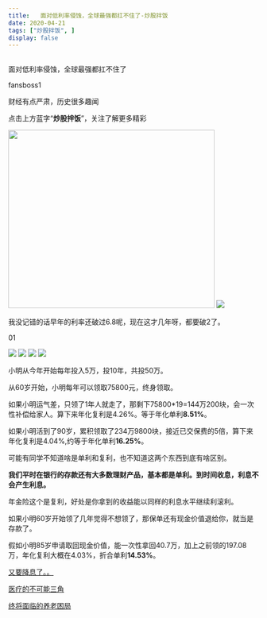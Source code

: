 ```yaml
---
title:   面对低利率侵蚀，全球最强都扛不住了-炒股拌饭
date: 2020-04-21
tags: ["炒股拌饭", ]
display: false
---
```



## 



面对低利率侵蚀，全球最强都扛不住了




fansboss1




财经有点严肃，历史很多趣闻


点击上方蓝字“**炒股拌饭**”，关注了解更多精彩

<img class="rich_pages" data-ratio="0.8647342995169082" data-s="300,640" src="https://mmbiz.qpic.cn/mmbiz_png/oIUpFu9RaAfjknvrwtFdj4B5b6ia8hzMwqQDafJcVTNGfzwyhq3AfvKC4PRlDpT9KDwwXGiaFjr4Xs9ECNRTf6pg/640?wx_fmt=png" data-type="png" data-w="828" style="height: 359px;width: 415px;"/>

<img class="rich_pages" data-ratio="0.6757369614512472" data-s="300,640" src="https://mmbiz.qpic.cn/mmbiz_png/oIUpFu9RaAfjknvrwtFdj4B5b6ia8hzMwMK36w5Te7QxWCnZut5fynBbNBqkgSTJLY5XXczJViaer12paiaREwIIQ/640?wx_fmt=png" data-type="png" data-w="441"/>

我没记错的话早年的利率还破过6.8呢，现在这才几年呀，都要破2了。



01

<img class="rich_pages" data-ratio="0.8196969696969697" data-s="300,640" src="https://mmbiz.qpic.cn/sz_mmbiz_png/tnE2st4BmibZswBnBmdunLw90Gj6uCpzw628kxfVPuhLUCU2UPeTjN6MvUFDwrLQMiapBsEiaS9hxPFfmQjBELpZA/640?wx_fmt=png" data-type="png" data-w="660"/>

<img class="rich_pages" data-ratio="0.5062893081761006" data-s="300,640" src="https://mmbiz.qpic.cn/sz_mmbiz_png/tnE2st4BmibZswBnBmdunLw90Gj6uCpzwaSeqbaMQkopCr7KxNWPib1MsLvm4I86nWcia0aiaoOP3PsYwzGv6Ryt7w/640?wx_fmt=png" data-type="png" data-w="636"/>

<img class="rich_pages" data-ratio="0.5723140495867769" data-s="300,640" src="https://mmbiz.qpic.cn/sz_mmbiz_png/tnE2st4BmibZswBnBmdunLw90Gj6uCpzwkoJJEHkxic7Mh5vFWEIeSEZ436bib0REvchoibPcjj34GGDcCvsibQAX4g/640?wx_fmt=png" data-type="png" data-w="484"/>

<img class="rich_pages" data-ratio="0.28378378378378377" data-s="300,640" src="https://mmbiz.qpic.cn/sz_mmbiz_png/tnE2st4BmibbTTlYcGJibLIr1FdaibicYnYs5QD38fDd8S9diaocJSzYQQd0F8rO97hzUpuWOJ6abibX8oibpKjaejuWA/640?wx_fmt=png" data-type="png" data-w="592"/>

小明从今年开始每年投入5万，投10年，共投50万。

从60岁开始，小明每年可以领取75800元，终身领取。

如果小明运气差，只领了1年人就走了，那剩下75800*19=144万200块，会一次性补偿给家人。算下来年化复利是4.26%。等于年化单利**8.51%**。

如果小明活到了90岁，累积领取了234万9800块，接近已交保费的5倍，算下来年化复利是4.04%,约等于年化单利**16.25%**。

可能有同学不知道啥是单利和复利，也不知道这两个东西到底有啥区别。

**我们平时在银行的存款还有大多数理财产品，基本都是单利。到时间收息，利息不会产生利息。**

年金险这个是复利，好处是你拿到的收益能以同样的利息水平继续利滚利。

如果小明60岁开始领了几年觉得不想领了，那保单还有现金价值退给你，就当是存款了。

假如小明85岁申请取回现金价值，能一次性拿回40.7万，加上之前领的197.08万，年化复利大概在4.03%，折合单利**14.53%**。

[又要降息了。。](http://mp.weixin.qq.com/s?__biz=Mzg4NTE3NTE2NQ==&amp;mid=2247484536&amp;idx=1&amp;sn=6449b59c9b159e85256f7b41aa8ad00b&amp;chksm=cfada26af8da2b7c27b9e9edd30004858766bc8228e62cb07748cc4e04776bcbe8fb0ef98717&amp;scene=21#wechat_redirect)

[医疗的不可能三角](http://mp.weixin.qq.com/s?__biz=MzU4NTkwMDY5MQ==&amp;mid=2247485632&amp;idx=1&amp;sn=92215782ded8f48cf4fd9a267ef0fcd9&amp;chksm=fd823f3ccaf5b62a14125184358a020bdbc8f603e4a9aa094f0f40afae57b50ca339b909d68c&amp;scene=21#wechat_redirect)[](http://mp.weixin.qq.com/s?__biz=MzU4NTkwMDY5MQ==&amp;mid=2247485632&amp;idx=1&amp;sn=92215782ded8f48cf4fd9a267ef0fcd9&amp;chksm=fd823f3ccaf5b62a14125184358a020bdbc8f603e4a9aa094f0f40afae57b50ca339b909d68c&amp;scene=21#wechat_redirect)

[终将面临的养老困局](http://mp.weixin.qq.com/s?__biz=MzU4NTkwMDY5MQ==&amp;mid=2247485859&amp;idx=1&amp;sn=058ad5e360de3e58e1193f2dc7bb2d05&amp;chksm=fd823e5fcaf5b749339e446cc5117642572b917232b41ab317191e6999a2bfdb414d1c76927d&amp;scene=21#wechat_redirect)